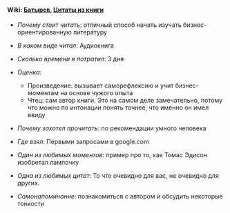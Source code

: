 #### Wiki: [Батырев](http://cyclowiki.org/wiki/%D0%9C%D0%B0%D0%BA%D1%81%D0%B8%D0%BC_%D0%92%D0%B0%D0%BB%D0%B5%D1%80%D1%8C%D0%B5%D0%B2%D0%B8%D1%87_%D0%91%D0%B0%D1%82%D1%8B%D1%80%D0%B5%D0%B2), [Цитаты из книги](https://www.litres.ru/maksim-batyrev/45-tatuirovok-menedzhera-pravila-rossiyskogo-rukovoditelya/citaty/)

* *Почему стоит читать*: отличный способ начать изучать бизнес-ориентированную литературу

* *В каком виде читал*: Аудиокнига
* *Сколько времени я потратил*: 3 дня

* *Оценка*: 

     - Произведение: вызывает саморефлексию и учит бизнес-моментам на основе чужого опыта
     - Чтец: сам автор книги. Это на самом деле замечательно, потому что можно по интонации понять точнее, что именно он имел ввиду

* *Почему захотел прочитать*: по рекомендации умного человека

* *Где взял*: Первыми запросами в google.com

* *Один из любимых моментов*: пример про то, как Томас Эдисон изобретал лампочку 

* *Одна из любимых цитат*: То что очевидно для вас, не очевидно для других.

* *Самонапоминание*: познакомиться с автором и обсудить некоторые тонкости
